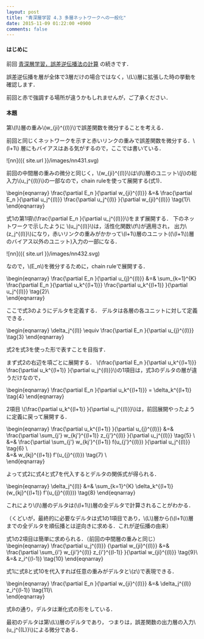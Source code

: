 ```yaml
---
layout: post
title: "青深層学習 4.3 多層ネットワークへの一般化"
date: 2015-11-09 01:22:00 +0900
comments: false
---
```


#### はじめに
前回 [青深層学習，誤差逆伝播法の計算](http://nzw0301.github.io/2015/11/blueDeepLearningChapter42/ "青深層学習，誤差逆伝播法の計算")
の続きです．

誤差逆伝播を層が全体で3層だけの場合ではなく，\\(L\\)層に拡張した時の挙動を確認します．

前回と赤で強調する場所が違うかもしれませんが，ご了承ください．
#### 本題

第\\(l\\)層の重み\\(w_{ji}^{(l)}\\)で誤差関数を微分することを考える．

前回と同じくネットワークを示すと赤いリンクの重みで誤差関数を微分する．\\(l+1\\) 層にもバイアスはある気がするので，ここでは書いている．

![nn]({{ site.url }}/images/nn431.svg)

前回の中間層の重みの微分と同じく，\\(w_{ji}^{(l)}\\)は\\(l\\)層のユニット\\(j\\)の総入力\\(u_j^{(l)}\\)の一部なので，chain ruleを使って展開する(式1)．

\begin{eqnarray}
\frac{\partial E_n }{\partial w_{ji}^{(l)}} &=&
\frac{\partial E_n }{\partial u_j^{(l)}} \frac{\partial u_j^{(l)} }{\partial w_{ji}^{(l)}} \tag{1}\\\
\end{eqnarray}

式1の第1項\\(\frac{\partial E_n }{\partial u_j^{(l)}}\\)をまず展開する．
下のネットワークで示したように
\\(u_j^{(l)}\\)は，活性化関数\\(f\\)が適用され，
出力\\(z_j^{(l)}\\)になり，赤いリンクの重みがかかって\\(l+1\\)層のユニット((\\(l+1\\))層のバイアス以外のユニット)入力の一部になる．

![nn]({{ site.url }}/images/nn432.svg)

なので，\\(E_n\\)を微分するために，chain ruleで展開する．


\begin{eqnarray}
\frac{\partial E_n }{\partial u_{j}^{(l)}} &=&
\sum_{k=1}^{K} \frac{\partial E_n }{\partial u_k^{(l+1)}} \frac{\partial u_k^{(l+1)} }{\partial u_j^{(l)}} \tag{2}\\\
\end{eqnarray}

ここで式3のようにデルタを定義する．
デルタは各層の各ユニットに対して定義できる．

\begin{eqnarray}
\delta_j^{(l)} \equiv 
  \frac{\partial E_n }{\partial u_{j}^{(l)}} \tag{3}
\end{eqnarray}

式2を式3を使った形で表すことを目指す．

まず式2の右辺を項ごとに展開する．
\\(\frac{\partial E_n }{\partial u_k^{(l+1)}} \frac{\partial u_k^{(l+1)} }{\partial u_j^{(l)}}\\)の1項目は，式3のデルタの層が違うだけなので，

\begin{eqnarray}
\frac{\partial E_n }{\partial u_k^{(l+1)}} = \delta_k^{(l+1)} \tag{4}
\end{eqnarray}

2項目 \\(\frac{\partial u_k^{(l+1)} }{\partial u_j^{(l)}}\\)は，前回展開やったように定義に戻って展開する．

\begin{eqnarray}
\frac{\partial u_k^{(l+1)} }{\partial u_{j}^{(l)}} &=& \frac{\partial \sum_{j'} w_{kj'}^{(l+1)} z_{j'}^{(l)} }{\partial u_j^{(l)}} \tag{5} \\\
&=& \frac{\partial \sum_{j'} w_{kj'}^{(l+1)} f(u_{j'}^{(l)}) }{\partial u_j^{(l)}} \tag{6} \\\
&=&  w_{kj}^{(l+1)} f'(u_{j}^{(l)})  \tag{7} \\\
\end{eqnarray}

よって式2に式4と式7を代入するとデルタの関係式が得られる．


\begin{eqnarray}
\delta_j^{(l)}  &=& \sum_{k=1}^{K} \delta_k^{(l+1)} (w_{kj}^{(l+1)} f'(u_{j}^{(l)})) \tag{8}
\end{eqnarray}

これにより\\(l\\)層のデルタは(\\(l+1\\))層の全デルタで計算されることがわかる．

（くどいが，最終的に必要なデルタは式1の1項目であり，\\(L\\)層から(\\(l+1\\))層までの全デルタを順伝播とは逆向きに求める．これが逆伝播の由来）

式1の2項目は簡単に求められる．（前回の中間層の重みと同じ）
\begin{eqnarray}
\frac{\partial u_j^{(l)}} {\partial w_{ji}^{(l)}} &=& \frac{\partial \sum_{i'} w_{ji'}^{(l)} z_{i'}^{(l-1)} }{\partial w_{ji}^{(l)}} \tag{9}\\\
  &=& z_i^{(l-1)} \tag{10}
\end{eqnarray}

式1に式8と式10を代入すれば任意の重みがデルタと\\(z\\)で表現できる．

\begin{eqnarray}
\frac{\partial E_n }{\partial w_{ji}^{(l)}} &=&
\delta_j^{(l)} z_i^{(l-1)} \tag{11}\\\
\end{eqnarray}


式8の通り，デルタは漸化式の形をしている．

最初のデルタは第\\(L\\)層のデルタであり，
つまりは，誤差関数の出力層の入力\\(u_j^{(L)}\\)による微分である．
